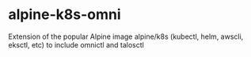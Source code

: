 # alpine-k8s-omni
Extension of the popular Alpine image alpine/k8s (kubectl, helm, awscli, eksctl, etc) to include omnictl and talosctl
